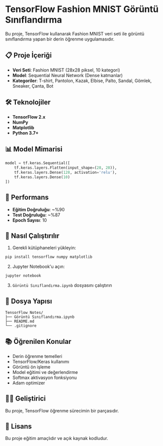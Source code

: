 # TensorFlow Fashion MNIST Görüntü Sınıflandırma

Bu proje, TensorFlow kullanarak Fashion MNIST veri seti ile görüntü sınıflandırma yapan bir derin öğrenme uygulamasıdır.

## 📋 Proje İçeriği

- **Veri Seti**: Fashion MNIST (28x28 piksel, 10 kategori)
- **Model**: Sequential Neural Network (Dense katmanlar)
- **Kategoriler**: T-shirt, Pantolon, Kazak, Elbise, Palto, Sandal, Gömlek, Sneaker, Çanta, Bot

## 🛠️ Teknolojiler

- **TensorFlow 2.x**
- **NumPy**
- **Matplotlib**
- **Python 3.7+**

## 📊 Model Mimarisi

```python
model = tf.keras.Sequential([
    tf.keras.layers.Flatten(input_shape=(28, 28)),
    tf.keras.layers.Dense(128, activation='relu'),
    tf.keras.layers.Dense(10)
])
```

## 🎯 Performans

- **Eğitim Doğruluğu**: ~%90
- **Test Doğruluğu**: ~%87
- **Epoch Sayısı**: 10

## 🚀 Nasıl Çalıştırılır

1. Gerekli kütüphaneleri yükleyin:
```bash
pip install tensorflow numpy matplotlib
```

2. Jupyter Notebook'u açın:
```bash
jupyter notebook
```

3. `Görüntü Sınıflandırma.ipynb` dosyasını çalıştırın

## 📁 Dosya Yapısı

```
TensorFlow Notes/
├── Görüntü Sınıflandırma.ipynb
├── README.md
└── .gitignore
```

## 📚 Öğrenilen Konular

- Derin öğrenme temelleri
- TensorFlow/Keras kullanımı
- Görüntü ön işleme
- Model eğitimi ve değerlendirme
- Softmax aktivasyon fonksiyonu
- Adam optimizer

## 👨‍💻 Geliştirici

Bu proje, TensorFlow öğrenme sürecimin bir parçasıdır.

## 📄 Lisans

Bu proje eğitim amaçlıdır ve açık kaynak kodludur.
